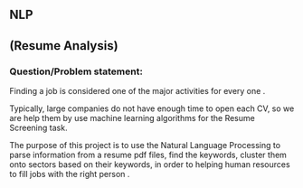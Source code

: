 ##                                                                           NLP 
##                                                                    (Resume Analysis) 
### Question/Problem statement:  

Finding a job is considered one of the major activities for every one .  

Typically, large companies do not have enough time to open each CV, so we are help them by use machine learning algorithms for the Resume Screening task. 

The purpose of this project is to use the Natural Language Processing to parse information from a resume pdf files, find the keywords, cluster them onto sectors based on their keywords, in order to helping human resources to fill jobs with the right person . 
